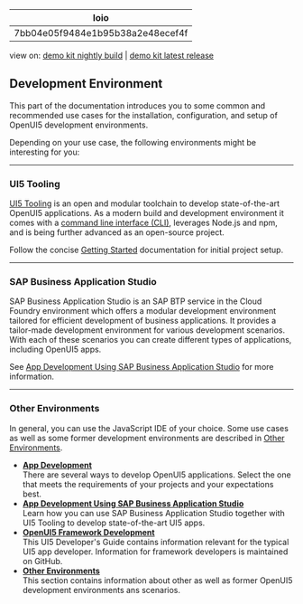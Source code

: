 <!-- loio7bb04e05f9484e1b95b38a2e48ecef4f -->

| loio |
| -----|
| 7bb04e05f9484e1b95b38a2e48ecef4f |

<div id="loio">

view on: [demo kit nightly build](https://sdk.openui5.org/nightly/#/topic/7bb04e05f9484e1b95b38a2e48ecef4f) | [demo kit latest release](https://sdk.openui5.org/topic/7bb04e05f9484e1b95b38a2e48ecef4f)</div>

## Development Environment

This part of the documentation introduces you to some common and recommended use cases for the installation, configuration, and setup of OpenUI5 development environments.

Depending on your use case, the following environments might be interesting for you:

***

<a name="loio7bb04e05f9484e1b95b38a2e48ecef4f__section_ud3_1ds_ymb"/>

### UI5 Tooling

[UI5 Tooling](https://sap.github.io/ui5-tooling/) is an open and modular toolchain to develop state-of-the-art OpenUI5 applications. As a modern build and development environment it comes with a [command line interface \(CLI\)](https://sap.github.io/ui5-tooling/pages/CLI/), leverages Node.js and npm, and is being further advanced as an open-source project.

Follow the concise [Getting Started](https://sap.github.io/ui5-tooling/pages/GettingStarted/) documentation for initial project setup.

***

<a name="loio7bb04e05f9484e1b95b38a2e48ecef4f__section_gvr_kmy_ymb"/>

### SAP Business Application Studio

SAP Business Application Studio is an SAP BTP service in the Cloud Foundry environment which offers a modular development environment tailored for efficient development of business applications. It provides a tailor-made development environment for various development scenarios. With each of these scenarios you can create different types of applications, including OpenUI5 apps.

See [App Development Using SAP Business Application Studio](App_Development_Using_SAP_Business_Application_Studio_6bbad66.md) for more information.

***

<a name="loio7bb04e05f9484e1b95b38a2e48ecef4f__section_lwm_nmy_ymb"/>

### Other Environments

In general, you can use the JavaScript IDE of your choice. Some use cases as well as some former development environments are described in [Other Environments](Other_Environments_f0898e6.md).

-   **[App Development](App_Development_b1fbe1a.md "There are several ways to develop OpenUI5
		applications. Select the one that meets the requirements of your projects and your expectations best.")**  
There are several ways to develop OpenUI5 applications. Select the one that meets the requirements of your projects and your expectations best.
-   **[App Development Using SAP Business Application Studio](App_Development_Using_SAP_Business_Application_Studio_6bbad66.md "Learn how you can use SAP Business Application Studio together with UI5 Tooling to develop
		state-of-the-art UI5 apps.")**  
Learn how you can use SAP Business Application Studio together with UI5 Tooling to develop state-of-the-art UI5 apps.
-   **[OpenUI5 Framework Development](OpenUI5_Framework_Development_ee8726a.md "This UI5 Developer's Guide contains information relevant for the typical UI5 app developer. Information for framework developers is
		maintained on GitHub.")**  
This UI5 Developer's Guide contains information relevant for the typical UI5 app developer. Information for framework developers is maintained on GitHub.
-   **[Other Environments](Other_Environments_f0898e6.md "This section contains information about other as well as former OpenUI5 development environments
		ans scenarios.")**  
This section contains information about other as well as former OpenUI5 development environments ans scenarios.

